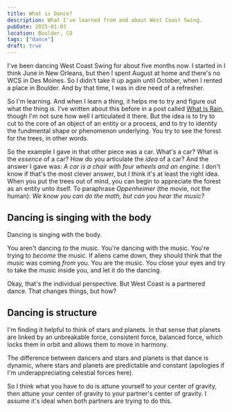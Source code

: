 ```yaml
---
title: What is Dance?
description: What I've learned from and about West Coast Swing.
pubDate: 2025-01-03
location: Boulder, CO
tags: ["dance"]
draft: true
---
```


I've been dancing West Coast Swing for about five months now. I started in I think June in New Orleans, but then I spent August at home and there's no WCS in Des Moines. So I didn't take it up again until October, when I rented a place in Boulder. And by that time, I was in dire need of a refresher.

So I'm learning. And when I learn a thing, it helps me to try and figure out what the thing *is.* I've written about this before in a post called [What Is Rain](../what-is-rain/), though I'm not sure how well I articulated it there. But the idea is to try to cut to the core of an object of an entity or a process, and to try to identity the fundmental shape or phenomenon underlying. You try to see the forest for the trees, in other words.

So the example I gave in that other piece was a car. What's a car? What is the *essence* of a car? How do you articulate the *idea* of a car? And the answer I gave was: *A car is a chair with four wheels and an engine.* I don't know if that's the most clever answer, but I think it's at least the right idea. When you put the trees out of mind, you can begin to appreciate the forest as an entity unto itself. To paraphrase *Oppenheimer* (the movie, not the human): *We know you can do the math, but can you hear the music?*

## Dancing is singing with the body

Dancing is singing with the body.
 
You aren't dancing *to* the music. You're dancing with the music. You're trying to *become* the music. If aliens came down, they should think that the music was coming *from* you. You are the music. You close your eyes and try to take the music inside you, and let it do the dancing.

Okay, that's the individual perspective. But West Coast is a partnered dance. That changes things, but how?

## Dancing is structure

I'm finding it helpful to think of stars and planets. In that sense that planets are linked by an unbreakable force, consistent force, balanced force, which locks them in orbit and allows them to move in harmony.

The difference between dancers and stars and planets is that dance is dynamic, where stars and planets are predictable and constant (apologies if I'm underappreciating celestial forces here).

So I think what you have to do is attune yourself to your center of gravity, then attune your center of gravity to your partner's center of gravity. I assume it's ideal when both partners are trying to do this.